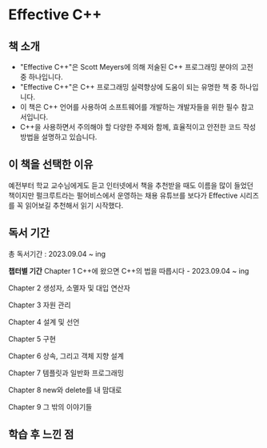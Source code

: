 # Effective C++ 


## 책 소개

* "Effective C++"은 Scott Meyers에 의해 저술된 C++ 프로그래밍 분야의 고전 중 하나입니다.
* "Effective C++"은 C++ 프로그래밍 실력향상에 도움이 되는 유명한 책 중 하나입니다.
* 이 책은 C++ 언어를 사용하여 소프트웨어를 개발하는 개발자들을 위한 필수 참고서입니다.
* C++을 사용하면서 주의해야 할 다양한 주제와 함께, 효율적이고 안전한 코드 작성 방법을 설명하고 있습니다.

## 이 책을 선택한 이유

예전부터 학교 교수님에게도 듣고 인터넷에서 책을 추천받을 때도 이름을 많이 들었던 책이지만 펄크루트라는 펄어비스에서 운영하는 채용 유튜브를 보다가 Effective 시리즈를 꼭 읽어보길 추천해서  읽기 시작했다.

## 독서 기간

총 독서기간 : 2023.09.04 ~ ing

**챕터별 기간**
Chapter 1 C++에 왔으면 C++의 법을 따릅시다 - 2023.09.04 ~ ing

Chapter 2 생성자, 소멸자 및 대입 연산자

Chapter 3 자원 관리

Chapter 4 설계 및 선언

Chapter 5 구현

Chapter 6 상속, 그리고 객체 지향 설계

Chapter 7 템플릿과 일반화 프로그래밍

Chapter 8 new와 delete를 내 맘대로

Chapter 9 그 밖의 이야기들



## 학습 후 느낀 점

